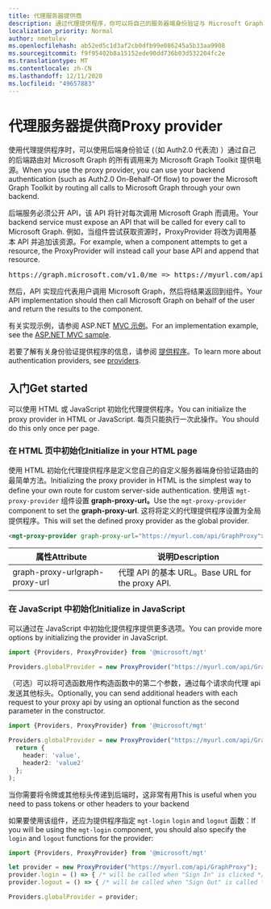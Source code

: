 ```yaml
---
title: 代理服务器提供商
description: 通过代理提供程序，你可以将自己的服务器端身份验证与 Microsoft Graph Toolkit。
localization_priority: Normal
author: nmetulev
ms.openlocfilehash: ab52ed5c1d3af2cb0dfb99e086245a5b33aa9908
ms.sourcegitcommit: f9f95402b8a15152ede90dd736b03d532204fc2e
ms.translationtype: MT
ms.contentlocale: zh-CN
ms.lasthandoff: 12/11/2020
ms.locfileid: "49657883"
---
```

# <a name="proxy-provider"></a><span data-ttu-id="4ba00-103">代理服务器提供商</span><span class="sxs-lookup"><span data-stu-id="4ba00-103">Proxy provider</span></span>

<span data-ttu-id="4ba00-104">使用代理提供程序时，可以使用后端身份验证 (（如 Auth2.0 代表流) ）通过自己的后端路由对 Microsoft Graph 的所有调用来为 Microsoft Graph Toolkit 提供电源。</span><span class="sxs-lookup"><span data-stu-id="4ba00-104">When you use the proxy provider, you can use your backend authentication (such as Auth2.0 On-Behalf-Of flow) to power the Microsoft Graph Toolkit by routing all calls to Microsoft Graph through your own backend.</span></span>

<span data-ttu-id="4ba00-105">后端服务必须公开 API，该 API 将针对每次调用 Microsoft Graph 而调用。</span><span class="sxs-lookup"><span data-stu-id="4ba00-105">Your backend service must expose an API that will be called for every call to Microsoft Graph.</span></span> <span data-ttu-id="4ba00-106">例如，当组件尝试获取资源时，ProxyProvider 将改为调用基本 API 并追加该资源。</span><span class="sxs-lookup"><span data-stu-id="4ba00-106">For example, when a component attempts to get a resource, the ProxyProvider will instead call your base API and append that resource.</span></span>

<pre>https://graph.microsoft.com/v1.0/me => https://myurl.com/api/GraphProxy/v1.0/me</pre> 

<span data-ttu-id="4ba00-107">然后，API 实现应代表用户调用 Microsoft Graph，然后将结果返回到组件。</span><span class="sxs-lookup"><span data-stu-id="4ba00-107">Your API implementation should then call Microsoft Graph on behalf of the user and return the results to the component.</span></span>

<span data-ttu-id="4ba00-108">有关实现示例，请参阅 ASP.NET [MVC 示例](https://github.com/microsoftgraph/microsoft-graph-toolkit/tree/master/samples/proxy-provider-asp-net-mvc)。</span><span class="sxs-lookup"><span data-stu-id="4ba00-108">For an implementation example, see the [ASP.NET MVC sample](https://github.com/microsoftgraph/microsoft-graph-toolkit/tree/master/samples/proxy-provider-asp-net-mvc).</span></span> 

<span data-ttu-id="4ba00-109">若要了解有关身份验证提供程序的信息，请参阅 [提供程序](./providers.md)。</span><span class="sxs-lookup"><span data-stu-id="4ba00-109">To learn more about authentication providers, see [providers](./providers.md).</span></span>

## <a name="get-started"></a><span data-ttu-id="4ba00-110">入门</span><span class="sxs-lookup"><span data-stu-id="4ba00-110">Get started</span></span>

<span data-ttu-id="4ba00-111">可以使用 HTML 或 JavaScript 初始化代理提供程序。</span><span class="sxs-lookup"><span data-stu-id="4ba00-111">You can initialize the proxy provider in HTML or JavaScript.</span></span> <span data-ttu-id="4ba00-112">每页只能执行一次此操作。</span><span class="sxs-lookup"><span data-stu-id="4ba00-112">You should do this only once per page.</span></span>

### <a name="initialize-in-your-html-page"></a><span data-ttu-id="4ba00-113">在 HTML 页中初始化</span><span class="sxs-lookup"><span data-stu-id="4ba00-113">Initialize in your HTML page</span></span>

<span data-ttu-id="4ba00-114">使用 HTML 初始化代理提供程序是定义您自己的自定义服务器端身份验证路由的最简单方法。</span><span class="sxs-lookup"><span data-stu-id="4ba00-114">Initializing the proxy provider in HTML is the simplest way to define your own route for custom server-side authentication.</span></span> <span data-ttu-id="4ba00-115">使用该 `mgt-proxy-provider` 组件设置 **graph-proxy-url。**</span><span class="sxs-lookup"><span data-stu-id="4ba00-115">Use the `mgt-proxy-provider` component to set the **graph-proxy-url**.</span></span> <span data-ttu-id="4ba00-116">这将将定义的代理提供程序设置为全局提供程序。</span><span class="sxs-lookup"><span data-stu-id="4ba00-116">This will set the defined proxy provider as the global provider.</span></span>

```html
<mgt-proxy-provider graph-proxy-url="https://myurl.com/api/GraphProxy"></mgt-proxy-provider>
```

| <span data-ttu-id="4ba00-117">属性</span><span class="sxs-lookup"><span data-stu-id="4ba00-117">Attribute</span></span> | <span data-ttu-id="4ba00-118">说明</span><span class="sxs-lookup"><span data-stu-id="4ba00-118">Description</span></span> |
| --- | --- |
| <span data-ttu-id="4ba00-119">graph-proxy-url</span><span class="sxs-lookup"><span data-stu-id="4ba00-119">graph-proxy-url</span></span>  | <span data-ttu-id="4ba00-120">代理 API 的基本 URL。</span><span class="sxs-lookup"><span data-stu-id="4ba00-120">Base URL for the proxy API.</span></span> |


### <a name="initialize-in-javascript"></a><span data-ttu-id="4ba00-121">在 JavaScript 中初始化</span><span class="sxs-lookup"><span data-stu-id="4ba00-121">Initialize in JavaScript</span></span>

<span data-ttu-id="4ba00-122">可以通过在 JavaScript 中初始化提供程序提供更多选项。</span><span class="sxs-lookup"><span data-stu-id="4ba00-122">You can provide more options by initializing the provider in JavaScript.</span></span>

```ts
import {Providers, ProxyProvider} from '@microsoft/mgt'

Providers.globalProvider = new ProxyProvider("https://myurl.com/api/GraphProxy");
```

<span data-ttu-id="4ba00-123">（可选）可以将可选函数用作构造函数中的第二个参数，通过每个请求向代理 api 发送其他标头。</span><span class="sxs-lookup"><span data-stu-id="4ba00-123">Optionally, you can send additional headers with each request to your proxy api by using an optional function as the second parameter in the constructor.</span></span>

```ts
import {Providers, ProxyProvider} from '@microsoft/mgt'

Providers.globalProvider = new ProxyProvider("https://myurl.com/api/GraphProxy", async () => {
  return {
    header: 'value',
    header2: 'value2'
  };
);
```

<span data-ttu-id="4ba00-124">当你需要将令牌或其他标头传递到后端时，这非常有用</span><span class="sxs-lookup"><span data-stu-id="4ba00-124">This is useful when you need to pass tokens or other headers to your backend</span></span>

<span data-ttu-id="4ba00-125">如果要使用该组件，还应为提供程序指定 `mgt-login` `login` and `logout` 函数：</span><span class="sxs-lookup"><span data-stu-id="4ba00-125">If you will be using the `mgt-login` component, you should also specify the `login` and `logout` functions for the provider:</span></span>

```ts
import {Providers, ProxyProvider} from '@microsoft/mgt'

let provider = new ProxyProvider("https://myurl.com/api/GraphProxy");
provider.login = () => { /* will be called when "Sign In" is clicked */ };
provider.logout = () => { /* will be called when "Sign Out" is called */ };

Providers.globalProvider = provider;
```

